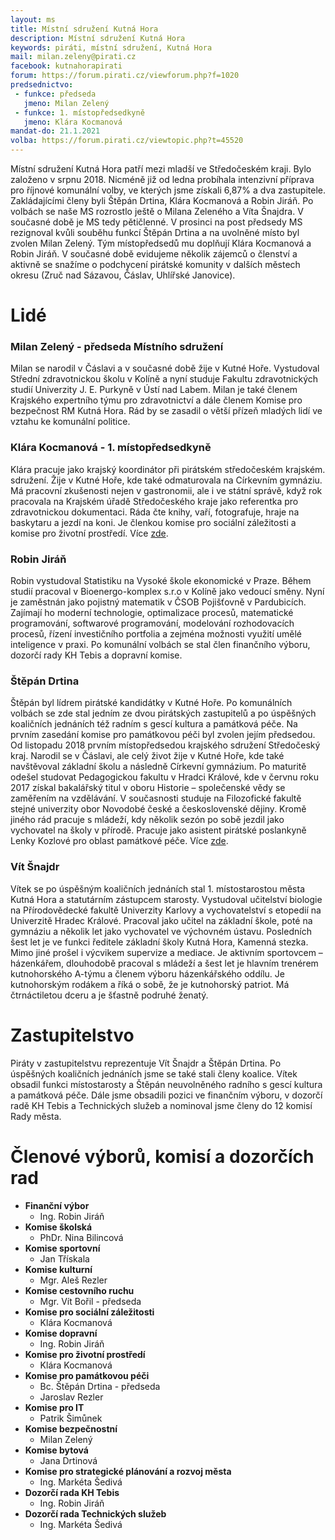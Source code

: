 ```yaml
---
layout: ms
title: Místní sdružení Kutná Hora
description: Místní sdružení Kutná Hora
keywords: piráti, místní sdružení, Kutná Hora
mail: milan.zeleny@pirati.cz
facebook: kutnahorapirati
forum: https://forum.pirati.cz/viewforum.php?f=1020
predsednictvo:
 - funkce: předseda
   jmeno: Milan Zelený
 - funkce: 1. místopředsedkyně
   jmeno: Klára Kocmanová
mandat-do: 21.1.2021
volba: https://forum.pirati.cz/viewtopic.php?t=45520
---
```

Místní sdružení Kutná Hora patří mezi mladší ve Středočeském kraji. Bylo založeno v srpnu 2018. Nicméně již od ledna probíhala intenzivní příprava pro říjnové komunální volby, ve kterých jsme získali 6,87% a dva zastupitele. Zakládajícími členy byli Štěpán Drtina, Klára Kocmanová a Robin Jiráň. Po volbách se naše MS rozrostlo ještě o Milana Zeleného a Víta Šnajdra. V současné době je MS tedy pětičlenné. V prosinci na post předsedy MS rezignoval kvůli souběhu funkcí Štěpán Drtina a na uvolněné místo byl zvolen Milan Zelený. Tým místopředsedů mu doplňují Klára Kocmanová a Robin Jiráň. V současné době evidujeme několik zájemců o členství a aktivně se snažíme o podchycení pirátské komunity v dalších městech okresu (Zruč nad Sázavou, Čáslav, Uhlířské Janovice).

# Lidé

### Milan Zelený - předseda Místního sdružení

Milan se narodil v Čáslavi a v současné době žije v Kutné Hoře. Vystudoval Střední zdravotnickou školu v Kolíně a nyní studuje Fakultu zdravotnických studií Univerzity J. E. Purkyně v Ústí nad Labem. Milan je také členem Krajského expertního týmu pro zdravotnictví a dále členem Komise pro bezpečnost RM Kutná Hora. Rád by se zasadil o větší přízeň mladých lidí ve vztahu ke komunální politice.

### Klára Kocmanová - 1. místopředsedkyně

Klára pracuje jako krajský koordinátor při pirátském středočeském krajském.  sdružení. Žije v Kutné Hoře, kde také odmaturovala na Církevním gymnáziu. Má pracovní zkušenosti nejen v gastronomii, ale i ve státní správě, když rok pracovala na Krajském úřadě Středočeského kraje jako referentka pro zdravotnickou dokumentaci. Ráda čte knihy, vaří, fotografuje, hraje na baskytaru a jezdí na koni. Je členkou komise pro sociální záležitosti a komise pro životní prostředí. Více <a href="{{ 'lide/klara-kocmanova/' | relative_url }}">zde</a>.

### Robin Jiráň

Robin vystudoval Statistiku na Vysoké škole ekonomické v Praze. Během studií pracoval v Bioenergo-komplex s.r.o v Kolíně jako vedoucí směny. Nyní je zaměstnán jako pojistný matematik v ČSOB Pojišťovně v Pardubicích. Zajímají ho moderní technologie, optimalizace procesů, matematické programování, softwarové programování, modelování rozhodovacích procesů, řízení investičního portfolia a zejména možnosti využití umělé inteligence v praxi. Po komunální volbách se stal člen finančního výboru, dozorčí rady KH Tebis a dopravní komise.

### Štěpán Drtina

Štěpán byl lídrem pirátské kandidátky v Kutné Hoře. Po komunálních volbách se zde stal jedním ze dvou pirátských zastupitelů a po úspěšných koaličních jednáních též radním s gescí kultura a památková péče. Na prvním zasedání komise pro památkovou péči byl zvolen jejím předsedou. Od listopadu 2018 prvním místopředsedou krajského sdružení Středočeský kraj. Narodil se v Čáslavi, ale celý život žije v Kutné Hoře, kde také navštěvoval základní školu a následně Církevní gymnázium. Po maturitě odešel studovat Pedagogickou fakultu v Hradci Králové, kde v červnu roku 2017 získal bakalářský titul v oboru Historie – společenské vědy se zaměřením na vzdělávání. V současnosti studuje na Filozofické fakultě stejné univerzity obor Novodobé české a československé dějiny. Kromě jiného rád pracuje s mládeží, kdy několik sezón po sobě jezdil jako vychovatel na školy v přírodě. Pracuje jako asistent pirátské poslankyně Lenky Kozlové pro oblast památkové péče. Více <a href="{{ 'lide/stepan-drtina/' | relative_url }}">zde</a>.

### Vít Šnajdr

Vítek se po úspěšným koaličních jednáních stal 1. místostarostou města Kutná Hora a statutárním zástupcem starosty. Vystudoval učitelství biologie na Přírodovědecké fakultě Univerzity Karlovy a vychovatelství s etopedií na Univerzitě Hradec Králové. Pracoval jako učitel na základní škole, poté na gymnáziu a několik let jako vychovatel ve výchovném ústavu. Posledních šest let je ve funkci ředitele základní školy Kutná Hora, Kamenná stezka. Mimo jiné prošel i výcvikem supervize a mediace. Je aktivním sportovcem – házenkářem, dlouhodobě pracoval s mládeží a šest let je hlavním trenérem kutnohorského A-týmu a členem výboru házenkářského oddílu. Je kutnohorským rodákem a říká o sobě, že je kutnohorský patriot. Má čtrnáctiletou dceru a je šťastně podruhé ženatý.

# Zastupitelstvo

Piráty v zastupitelstvu reprezentuje Vít Šnajdr a Štěpán Drtina. Po úspěšných koaličních jednáních jsme se také stali členy koalice. Vítek obsadil funkci místostarosty a Štěpán neuvolněného radního s gescí kultura a památková péče. Dále jsme obsadili pozici ve finančním výboru, v dozorčí radě KH Tebis a Technických služeb a nominoval jsme členy do 12 komisí Rady města.

# Členové výborů, komisí a dozorčích rad

* **Finanční výbor**
  * Ing. Robin Jiráň
* **Komise školská**
  * PhDr. Nina Bilincová
* **Komise sportovní**
  * Jan Třískala
* **Komise kulturní**
  * Mgr. Aleš Rezler
* **Komise cestovního ruchu**
  * Mgr. Vít Bořil - předseda
* **Komise pro sociální záležitosti**
  * Klára Kocmanová
* **Komise dopravní**
  * Ing. Robin Jiráň
* **Komise pro životní prostředí**
  * Klára Kocmanová
* **Komise pro památkovou péči**
  * Bc. Štěpán Drtina - předseda
  * Jaroslav Rezler
* **Komise pro IT**
  * Patrik Šimůnek
* **Komise bezpečnostní**
  * Milan Zelený
* **Komise bytová**
  * Jana Drtinová
* **Komise pro strategické plánování a rozvoj města**
  * Ing. Markéta Šedivá
* **Dozorčí rada KH Tebis**
  * Ing. Robin Jiráň
* **Dozorčí rada Technických služeb**
  * Ing. Markéta Šedivá



